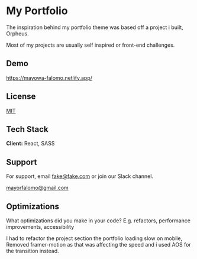 
# My Portfolio

The inspiration behind my portfolio theme was based off a project i built, Orpheus.

Most of my projects are usually self inspired or front-end challenges.


## Demo

https://mayowa-falomo.netlify.app/


## License

[MIT](https://choosealicense.com/licenses/mit/)


## Tech Stack

**Client:** React, SASS



## Support

For support, email fake@fake.com or join our Slack channel.

mayorfalomo@gmail.com
## Optimizations

What optimizations did you make in your code? E.g. refactors, performance improvements, accessibility

I had to refactor the project section the portfolio loading slow on mobile, Removed framer-motion as that was affecting the speed and i used AOS for the transition instead. 